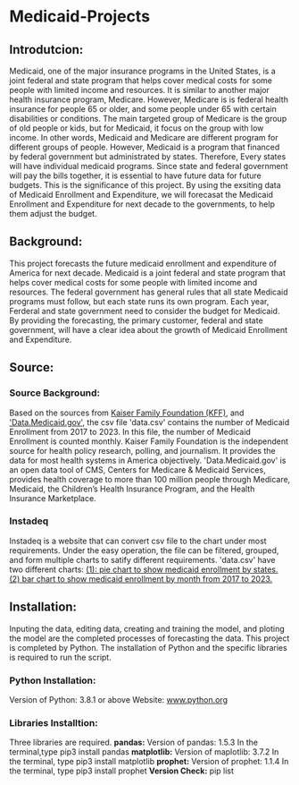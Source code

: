# Medicaid-Projects

## Introdutcion:
Medicaid, one of the major insurance programs in the United States, is a joint federal and state program that helps cover medical costs for some people with limited income and resources. It is similar to another major health insurance program, Medicare. However, Medicare is is federal health insurance for people 65 or older, and some people under 65 with certain disabilities or conditions. The main targeted group of Medicare is the group of old people or kids, but for Medicaid, it focus on the group with low income. In other words, Medicaid and Medicare are different program for different groups of people. However, Medicaid is a program that financed by federal government but administrated by states. Therefore, Every states will have individual medicaid programs. Since state and federal government will pay the bills together, it is essential to have future data for future budgets. This is the significance of this project. By using the exsiting data of Medicaid Enrollment and Expenditure, we will forecasat the Medicaid Enrollment and Expenditure for next decade to the governments, to help them adjust the budget. 



## Background:
This project forecasts the future medicaid enrollment and expenditure of America for next decade. Medicaid is a joint federal and state program that helps cover medical costs for some people with limited income and resources. The federal government has general rules that all state Medicaid programs must follow, but each state runs its own program. Each year, Ferderal and state government need to consider the budget for Medicaid. By providing the forecasting, the primary customer, federal and state government, will have a clear idea about the growth of Medicaid Enrollment and Expenditure. 

## Source:
### Source Background:
Based on the sources from [Kaiser Family Foundation (KFF)](https://www.kff.org/other/state-indicator/medicaid-and-chip-monthly-enrollment/?currentTimeframe=0&sortModel=%7B%22colId%22:%22Location%22,%22sort%22:%22asc%22%7D), and ['Data.Medicaid.gov'](https://data.medicaid.gov/dataset/6165f45b-ca93-5bb5-9d06-db29c692a360/data), the csv file 'data.csv' contains the number of Medicaid Enrollment from 2017 to 2023. In this file, the number of Medicaid Enrollment is counted monthly. 
Kaiser Family Foundation is the independent source for health policy research, polling, and journalism. It provides the data for most health systems in America objectively. 
'Data.Medicaid.gov' is an open data tool of CMS, Centers for Medicare & Medicaid Services, provides health coverage to more than 100 million people through Medicare, Medicaid, the Children’s Health Insurance Program, and the Health Insurance Marketplace.

### Instadeq
Instadeq is a website that can convert csv file to the chart under most requirements. Under the easy operation, the file can be filtered, grouped, and form multiple charts to satify different requirements.
'data.csv' have two different charts: [(1): pie chart to show medicaid enrollment by states.](https://mmiscloud.us/s/@zyang/medicaid-enrollment-pie/) [(2) bar chart to show medicaid enrollment by month from 2017 to 2023.](https://mmiscloud.us/s/@zyang/medicaid-enrollment-layout-by-report-date/
) 

## Installation:
Inputing the data, editing data, creating and training the model, and ploting the model are the completed processes of forecasting the data. This project is completed by Python. The installation of Python and the specific libraries is required to run the script.
### Python Installation:
Version of Python: 3.8.1 or above
Website: www.python.org
### Libraries Installtion:
Three libraries are required.
**pandas:**
Version of pandas: 1.5.3
In the terminal,type
pip3 install pandas
**matplotlib:**
Version of maplotlib: 3.7.2
In the terminal, type
pip3 install matplotlib
**prophet:**
Version of prophet: 1.1.4
In the terminal, type
pip3 install prophet
**Version Check:**
pip list
 

